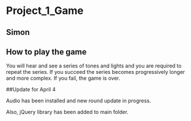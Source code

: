 # Project_1_Game
## Simon

## How to play the game

You will hear and see a series of tones and lights and you are required to repeat the series. If you succeed the series becomes progressively longer and more complex. If you fail, the game is over.

##Update for April 4

Audio has been installed and new round update in progress.

Also, jQuery library has been added to main folder.